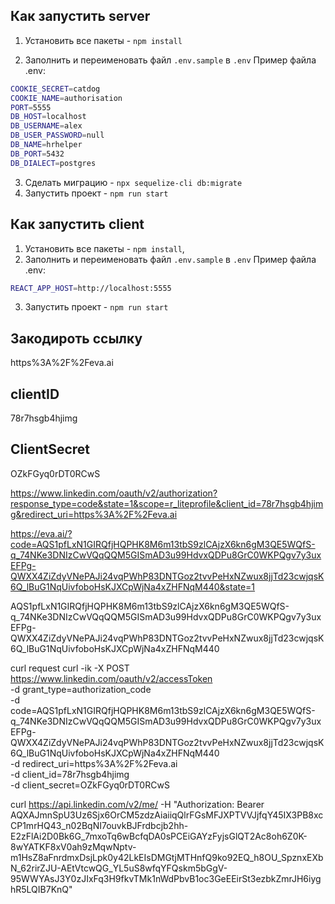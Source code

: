 
## Как запустить server

1) Установить все пакеты - ``npm install``

2) Заполнить и переименовать файл `.env.sample` в `.env`
Пример файла .env:
```bash
COOKIE_SECRET=catdog
COOKIE_NAME=authorisation
PORT=5555
DB_HOST=localhost
DB_USERNAME=alex
DB_USER_PASSWORD=null
DB_NAME=hrhelper
DB_PORT=5432
DB_DIALECT=postgres
```
3) Cделать миграцию - `npx sequelize-cli db:migrate`
4) Запустить проект - `npm run start`


## Как запустить client

1) Установить все пакеты - `npm install`,
2) Заполнить и переименовать файл `.env.sample` в `.env`
Пример файла .env:
```bash
REACT_APP_HOST=http://localhost:5555
```
3) Запустить проект - `npm run start`


## Закодироть ссылку

https%3A%2F%2Feva.ai

## clientID

78r7hsgb4hjimg

## ClientSecret

OZkFGyq0rDT0RCwS


https://www.linkedin.com/oauth/v2/authorization?response_type=code&state=1&scope=r_liteprofile&client_id=78r7hsgb4hjimg&redirect_uri=https%3A%2F%2Feva.ai


https://eva.ai/?code=AQS1pfLxN1GIRQfjHQPHK8M6m13tbS9zlCAjzX6kn6gM3QE5WQfS-q_74NKe3DNIzCwVQqQQM5GISmAD3u99HdvxQDPu8GrC0WKPQgv7y3uxEFPg-QWXX4ZiZdyVNePAJi24vqPWhP83DNTGoz2tvvPeHxNZwux8jjTd23cwjqsK6Q_lBuG1NqUivfoboHsKJXCpWjNa4xZHFNqM440&state=1

AQS1pfLxN1GIRQfjHQPHK8M6m13tbS9zlCAjzX6kn6gM3QE5WQfS-q_74NKe3DNIzCwVQqQQM5GISmAD3u99HdvxQDPu8GrC0WKPQgv7y3uxEFPg-QWXX4ZiZdyVNePAJi24vqPWhP83DNTGoz2tvvPeHxNZwux8jjTd23cwjqsK6Q_lBuG1NqUivfoboHsKJXCpWjNa4xZHFNqM440


curl request
curl -ik -X POST https://www.linkedin.com/oauth/v2/accessToken \
-d grant_type=authorization_code \
-d code=AQS1pfLxN1GIRQfjHQPHK8M6m13tbS9zlCAjzX6kn6gM3QE5WQfS-q_74NKe3DNIzCwVQqQQM5GISmAD3u99HdvxQDPu8GrC0WKPQgv7y3uxEFPg-QWXX4ZiZdyVNePAJi24vqPWhP83DNTGoz2tvvPeHxNZwux8jjTd23cwjqsK6Q_lBuG1NqUivfoboHsKJXCpWjNa4xZHFNqM440 \
-d redirect_uri=https%3A%2F%2Feva.ai \
-d client_id=78r7hsgb4hjimg \
-d client_secret=OZkFGyq0rDT0RCwS

curl https://api.linkedin.com/v2/me/ -H  "Authorization: Bearer AQXAJmnSpU3Uz6Sjx6OrCM5zdzAiaiiqQlrFGsMFJXPTVVJjfqY45IX3PB8xcCP1mrHQ43_n02BqNI7ouvkBJFrdbcjb2hh-E2zFlAi2D0Bk6G_7mxoTq6wBcfqDA0sPCEiGAYzFyjsGlQT2Ac8oh6Z0K-8wYATKF8xV0ah9zMqwNptv-m1HsZ8aFnrdmxDsjLpk0y42LkEIsDMGtjMTHnfQ9ko92EQ_h8OU_SpznxEXbN_62rirZJU-AEtVtcwQG_YL5uS8wfqYFQskm5bGgV-95WWYAsJ3Y0zJIxFq3H9fkvTMk1nWdPbvB1oc3GeEEirSt3ezbkZmrJH6iyghR5LQIB7KnQ"

